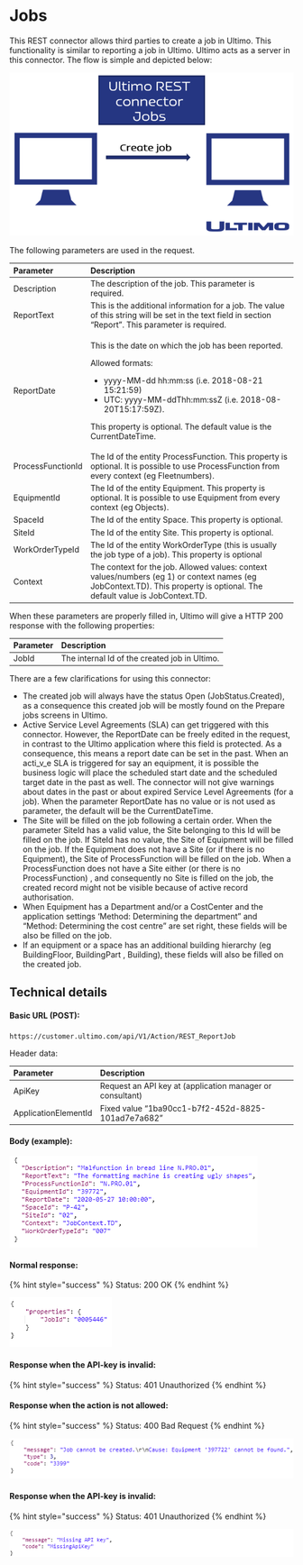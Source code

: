 # Jobs

This REST connector allows third parties to create a job in Ultimo. This functionality is similar to reporting a job in Ultimo. Ultimo acts as a server in this connector. The flow is simple and depicted below:

![](../.gitbook/assets/2%20%281%29.png)

The following parameters are used in the request.

<table>
  <thead>
    <tr>
      <th style="text-align:left">Parameter</th>
      <th style="text-align:left">Description</th>
    </tr>
  </thead>
  <tbody>
    <tr>
      <td style="text-align:left">Description</td>
      <td style="text-align:left">The description of the job. This parameter is required.</td>
    </tr>
    <tr>
      <td style="text-align:left">ReportText</td>
      <td style="text-align:left">This is the additional information for a job. The value of this string
        will be set in the text field in section &#x201C;Report&#x201D;. This parameter
        is required.</td>
    </tr>
    <tr>
      <td style="text-align:left">ReportDate</td>
      <td style="text-align:left">
        <p>This is the date on which the job has been reported.</p>
        <p>Allowed formats:</p>
        <ul>
          <li>yyyy-MM-dd hh:mm:ss (i.e. 2018-08-21 15:21:59)</li>
          <li>UTC: yyyy-MM-ddThh:mm:ssZ (i.e. 2018-08- 20T15:17:59Z).</li>
        </ul>
        <p>This property is optional. The default value is the CurrentDateTime.</p>
      </td>
    </tr>
    <tr>
      <td style="text-align:left">ProcessFunctionId</td>
      <td style="text-align:left">The Id of the entity ProcessFunction. This property is optional. It is
        possible to use ProcessFunction from every context (eg Fleetnumbers).</td>
    </tr>
    <tr>
      <td style="text-align:left">EquipmentId</td>
      <td style="text-align:left">The Id of the entity Equipment. This property is optional. It is possible
        to use Equipment from every context (eg Objects).</td>
    </tr>
    <tr>
      <td style="text-align:left">SpaceId</td>
      <td style="text-align:left">The Id of the entity Space. This property is optional.</td>
    </tr>
    <tr>
      <td style="text-align:left">SiteId</td>
      <td style="text-align:left">The Id of the entity Site. This property is optional.</td>
    </tr>
    <tr>
      <td style="text-align:left">WorkOrderTypeId</td>
      <td style="text-align:left">The Id of the entity WorkOrderType (this is usually the job type of a
        job). This property is optional</td>
    </tr>
    <tr>
      <td style="text-align:left">Context</td>
      <td style="text-align:left">The context for the job. Allowed values: context values/numbers (eg 1)
        or context names (eg JobContext.TD). This property is optional. The default
        value is JobContext.TD.</td>
    </tr>
  </tbody>
</table>

When these parameters are properly filled in, Ultimo will give a HTTP 200 response with the following properties:

| Parameter | Description |
| :--- | :--- |
| JobId | The internal Id of the created job in Ultimo. |

There are a few clarifications for using this connector:

* The created job will always have the status Open \(JobStatus.Created\), as a consequence this created job will be mostly found on the Prepare jobs screens in Ultimo.
* Active Service Level Agreements \(SLA\) can get triggered with this connector. However, the ReportDate can be freely edited in the request, in contrast to the Ultimo application where this field is protected. As a consequence, this means a report date can be set in the past. When an acti_v_e SLA is triggered for say an equipment, it is possible the business logic will place the scheduled start date and the scheduled target date in the past as well. The connector will not give warnings about dates in the past or about expired Service Level Agreements \(for a job\). When the parameter ReportDate has no value or is not used as parameter, the default will be the CurrentDateTime.
* The Site will be filled on the job following a certain order. When the parameter SiteId has a valid value, the Site belonging to this Id will be filled on the job. If SiteId has no value, the Site of Equipment will be filled on the job. If the Equipment does not have a Site \(or if there is no Equipment\), the Site of ProcessFunction will be filled on the job. When a ProcessFunction does not have a Site either \(or there is no ProcessFunction\) , and consequently no Site is filled on the job, the created record might not be visible because of active record authorisation.
* When Equipment has a Department and/or a CostCenter and the application settings ‘Method: Determining the department” and “Method: Determining the cost centre” are set right, these fields will be also be filled on the job.
* If an equipment or a space has an additional building hierarchy \(eg BuildingFloor, BuildingPart , Building\), these fields will also be filled on the created job.

## Technical details

#### Basic URL \(POST\):

`https://customer.ultimo.com/api/V1/Action/REST_ReportJob`

Header data:

| Parameter | Description |
| :--- | :--- |
| ApiKey | Request an API key at \(application manager or consultant\) |
| ApplicationElementId | Fixed value “1ba90cc1-b7f2-452d-8825-101ad7e7a682” |

#### Body \(example\):

![](../.gitbook/assets/3%20%281%29.png)

#### Normal response:

{% hint style="success" %}
Status: 200 OK
{% endhint %}

![](../.gitbook/assets/4%20%281%29.png)

#### Response when the API-key is invalid:

{% hint style="success" %}
Status: 401 Unauthorized
{% endhint %}

#### Response when the action is not allowed:

{% hint style="success" %}
Status: 400 Bad Request
{% endhint %}

![](../.gitbook/assets/5%20%281%29.png)

#### Response when the API-key is invalid:

{% hint style="success" %}
Status: 401 Unauthorized
{% endhint %}

![](../.gitbook/assets/6%20%282%29.png)


